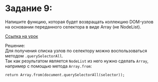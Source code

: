 # Задание 9:

Напишите функцию, которая будет возвращать коллекцию DOM-узлов на основании переданного селектора в виде Array (не NodeList).

[Ссылка на урок](https://practicum.yandex.ru/trainer/middle-frontend/lesson/0263d6d9-52ae-400f-8165-51ac94b8ac8a/task/58a74765-d361-437c-bdc4-9a01d00f9e56/)

Решение:<br>
Для получения списка узлов по селектору можно воспользоваться методом ```.querySelectorAll```.<br>
Так как результатом является ```NodeList``` из него нужно сделать ```Array```, например с помощью метода ```Array.from```:
```
return Array.from(document.querySelectorAll(selector));
```
